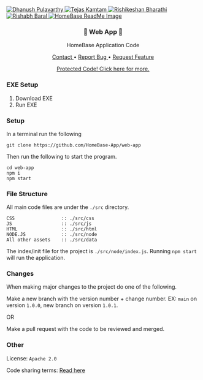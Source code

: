 <p>
    <a href="https://twitter.com/iKurasad">
        <img src="https://img.shields.io/badge/Co--creator-Dhanush%20Pulavarthy-%23FF0092" alt="Dhanush Pulavarthy" />
    </a>
    <a href="URL">
        <img src="https://img.shields.io/badge/Co--creator-Tejas%20Kamtam-%23FF0092" alt="Tejas Kamtam" />
    </a>
    <a href="URL">
        <img src="https://img.shields.io/badge/Co--creator-Rishikeshan%20Bharathi-%23FF0092" alt="Rishikeshan Bharathi" />
    </a>
    <a href="URL">
        <img src="https://img.shields.io/badge/Co--creator-Rishabh%20Baral-%23FF0092" alt="Rishabh Baral" />
    </a>
    <a href="https://github.com/HomeBase-App/web-app"
        title="All code regarding HomeBase is protected.">
        <img src="http://hacking-with-ht.ml/readme/homebase.png" alt="HomeBase ReadMe Image" />
    </a>
    <h3 align="center"> 💠 Web App 💠 </h3>
    <p align="center"> HomeBase Application Code
        <br />
    </p>
    <p align="center">
        <a href="https://kura.gq?to=support"> Contact </a>
        •
        <a href="https://github.com/HomeBase-App/web-app/issues"> Report Bug </a>
        •
        <a href="https://github.com/HomeBase-App/web-app/pulls"> Request Feature </a>
    </p>
    <p align="center">
        <a href="https://kura.gq?to=share"> Protected Code! Click here for more. </a>
    </p>
</p>

### EXE Setup
1. Download EXE
2. Run EXE

### Setup
In a terminal run the following
```
git clone https://github.com/HomeBase-App/web-app
```
Then run the following to start the program.
```
cd web-app
npm i
npm start
```

### File Structure
All main code files are under the `./src` directory.
```
CSS                 :: ./src/css
JS                  :: ./src/js
HTML                :: ./src/html
NODE.JS             :: ./src/node
All other assets    :: ./src/data
```

The index/init file for the project is `./src/node/index.js`.
Running `npm start` will run the application.

### Changes
When making major changes to the project do one of the following.

Make a new branch with the version number + change number.
EX: `main` on version `1.0.0`, new branch on version `1.0.1`.

OR 

Make a pull request with the code to be reviewed and merged.

### Other
License: `Apache 2.0`

Code sharing terms: [Read here](https://kura.gq?to=share)
